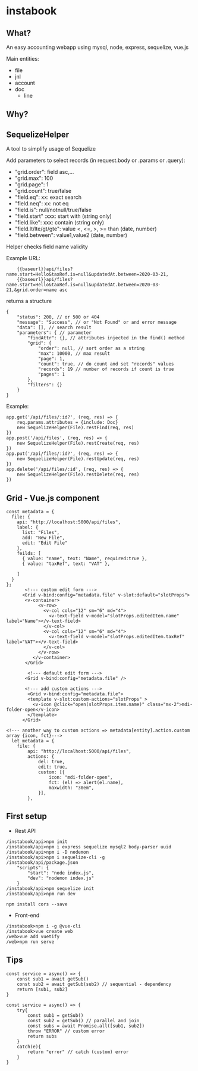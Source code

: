 # instabook

What?
---
An easy accounting webapp using mysql, node, express, sequelize, vue.js

Main entities: 
- file
- jnl
- account
- doc
    - line

Why?
---

SequelizeHelper
---
A tool to simplify usage of Sequelize

Add parameters to select records (in request.body or .params or .query):
- "grid.order": field asc,...
- "grid.max": 100
- "grid.page": 1
- "grid.count": true/false
- "field.eq": xx: exact search
- "field.neq": xx: not eq
- "field.is": null/notnull/true/false
- "field.start" :xxx: start with (string only)
- "field.like": xxx: contain (string only)
- "field.lt/lte/gt/gte": value <, <=, >, >= than (date, number)
- "field.between": value1,value2 (date, number)

Helper checks field name validity

Example URL:
```
    {{baseurl}}api/files?name.start=Hello&taxRef.is=null&updatedAt.between=2020-03-21,
    {{baseurl}}api/files?name.start=Hello&taxRef.is=null&updatedAt.between=2020-03-21,&grid.order=name asc
```
returns a structure
```
{
    "status": 200, // or 500 or 404
    "message": "Success", // or "Not Found" or and error message
    "data": [], // search result
    "parameters": { // parameter 
        "findAttr": {}, // attributes injected in the find() method
        "grid": {
            "order": null, // sort order as a string
            "max": 10000, // max result
            "page": 1,
            "count": true, // do count and set "records" values
            "records": 19 // number of records if count is true
            "pages": 1
        },
        "filters": {}
    }
}
```

Example:
```
app.get('/api/files/:id?', (req, res) => {
    req.params.attributes = {include: Doc}
    new SequelizeHelper(File).restFind(req, res)
})
app.post('/api/files', (req, res) => {
    new SequelizeHelper(File).restCreate(req, res)
})
app.put('/api/files/:id?', (req, res) => {
    new SequelizeHelper(File).restUpdate(req, res)
})
app.delete('/api/files/:id', (req, res) => {
    new SequelizeHelper(File).restDelete(req, res)
})

```

Grid - Vue.js component
---
````
const metadata = {
  file: {
    api: "http://localhost:5000/api/files",
    label: {
      list: "Files",
      add: "New File",
      edit: "Edit File"
    },
    feilds: [
      { value: "name", text: "Name", required:true },
      { value: "taxRef", text: "VAT" },
      
    ]
  }
};
       <!--- custom edit form --->
      <Grid v-bind:config="metadata.file" v-slot:default="slotProps"> 
       <v-container>
            <v-row>
              <v-col cols="12" sm="6" md="4">
                <v-text-field v-model="slotProps.editedItem.name" label="Name"></v-text-field>
              </v-col>
              <v-col cols="12" sm="6" md="4">
                <v-text-field v-model="slotProps.editedItem.taxRef" label="VAT"></v-text-field>
              </v-col>
            </v-row>
          </v-container>
       </Grid>

        <!--- default edit form --->
       <Grid v-bind:config="metadata.file" />

       <!--- add custom actions --->
        <Grid v-bind:config="metadata.file">
        <template v-slot:custom-actions="slotProps" >
          <v-icon @click="open(slotProps.item.name)" class="mx-2">mdi-folder-open</v-icon>
        </template>
      </Grid>

<!--- another way to custom actions => metadata[entity].action.custom array {icon, fct}--->
  let metadata = {
    file: {
        api: "http://localhost:5000/api/files",
        actions: {
            del: true,
            edit: true,
            custom: [{
                icon: "mdi-folder-open",
                fct: (el) => alert(el.name),
                maxwidth: "30em",
            }],
        },

````

First setup
---
* Rest API
```
/instabook/api>npm init
/instabook/api>npm i express sequelize mysql2 body-parser uuid
/instabook/api>npm i -D nodemon
/instabook/api>npm i sequelize-cli -g
/instabook/api/package.json
    "scripts": {
        "start": "node index.js",
        "dev": "nodemon index.js"
    }
/instabook/api>npm sequelize init
/instabook/api>npm run dev

npm install cors --save
```
* Front-end
````
/instabook>npm i -g @vue-cli
/instabook>vue create web
/web>vue add vuetify
/web>npm run serve
````
Tips
---

```
const service = async() => {
    const sub1 = await getSub()
    const sub2 = await getSub(sub2) // sequential - dependency
    return [sub1, sub2]
}

const service = async() => {
    try{
        const sub1 = getSub()
        const sub2 = getSub() // parallel and join
        const subs = await Promise.all([sub1, sub2])
        throw "ERROR" // custom error
        return subs
    }
    catch(e){
        return "error" // catch (custom) error
    }
}
```
